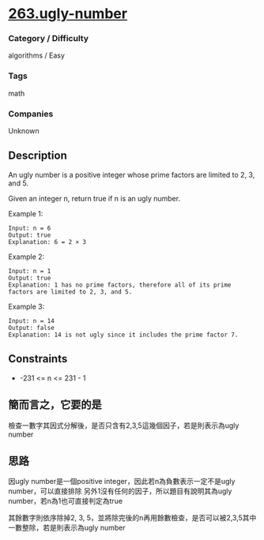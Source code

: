 # [263.ugly-number](https://leetcode.com/problems/ugly-number/)

### Category / Difficulty
algorithms / Easy

### Tags
math
	 		
### Companies
Unknown

## Description
An ugly number is a positive integer whose prime factors are limited to 2, 3, and 5.

Given an integer n, return true if n is an ugly number.

 

Example 1:
```
Input: n = 6
Output: true
Explanation: 6 = 2 × 3
```

Example 2:
```
Input: n = 1
Output: true
Explanation: 1 has no prime factors, therefore all of its prime factors are limited to 2, 3, and 5.
```

Example 3:
```
Input: n = 14
Output: false
Explanation: 14 is not ugly since it includes the prime factor 7.
```

## Constraints
- -231 <= n <= 231 - 1

## 簡而言之，它要的是
檢查一數字其因式分解後，是否只含有2,3,5這幾個因子，若是則表示為ugly number

## 思路
因ugly number是一個positive integer，因此若n為負數表示一定不是ugly number，可以直接排除
另外1沒有任何的因子，所以題目有說明其為ugly number，若n為1也可直接判定為true

其餘數字則依序除掉2, 3, 5，並將除完後的n再用餘數檢查，是否可以被2,3,5其中一數整除，若是則表示為ugly number
